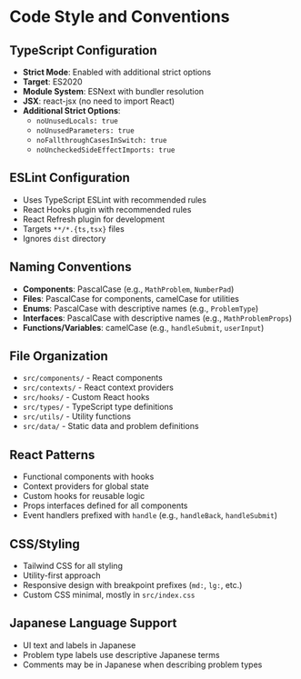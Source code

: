 # Code Style and Conventions

## TypeScript Configuration
- **Strict Mode**: Enabled with additional strict options
- **Target**: ES2020
- **Module System**: ESNext with bundler resolution
- **JSX**: react-jsx (no need to import React)
- **Additional Strict Options**:
  - `noUnusedLocals: true`
  - `noUnusedParameters: true` 
  - `noFallthroughCasesInSwitch: true`
  - `noUncheckedSideEffectImports: true`

## ESLint Configuration
- Uses TypeScript ESLint with recommended rules
- React Hooks plugin with recommended rules
- React Refresh plugin for development
- Targets `**/*.{ts,tsx}` files
- Ignores `dist` directory

## Naming Conventions
- **Components**: PascalCase (e.g., `MathProblem`, `NumberPad`)
- **Files**: PascalCase for components, camelCase for utilities
- **Enums**: PascalCase with descriptive names (e.g., `ProblemType`)
- **Interfaces**: PascalCase with descriptive names (e.g., `MathProblemProps`)
- **Functions/Variables**: camelCase (e.g., `handleSubmit`, `userInput`)

## File Organization
- `src/components/` - React components
- `src/contexts/` - React context providers
- `src/hooks/` - Custom React hooks  
- `src/types/` - TypeScript type definitions
- `src/utils/` - Utility functions
- `src/data/` - Static data and problem definitions

## React Patterns
- Functional components with hooks
- Context providers for global state
- Custom hooks for reusable logic
- Props interfaces defined for all components
- Event handlers prefixed with `handle` (e.g., `handleBack`, `handleSubmit`)

## CSS/Styling
- Tailwind CSS for all styling
- Utility-first approach
- Responsive design with breakpoint prefixes (`md:`, `lg:`, etc.)
- Custom CSS minimal, mostly in `src/index.css`

## Japanese Language Support
- UI text and labels in Japanese
- Problem type labels use descriptive Japanese terms
- Comments may be in Japanese when describing problem types
